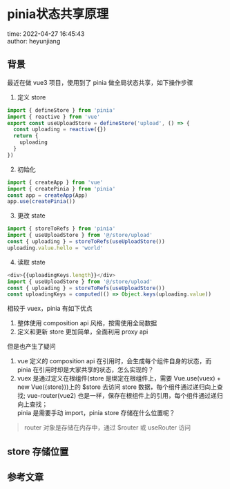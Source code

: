 # pinia状态共享原理

time: 2022-04-27 16:45:43  
author: heyunjiang

## 背景

最近在做 vue3 项目，使用到了 pinia 做全局状态共享，如下操作步骤  
1. 定义 store  
```javascript
import { defineStore } from 'pinia'
import { reactive } from 'vue'
export const useUploadStore = defineStore('upload', () => {
  const uploading = reactive({})
  return {
    uploading
  }
})
```
2. 初始化
```javascript
import { createApp } from 'vue'
import { createPinia } from 'pinia'
const app = createApp(App)
app.use(createPinia())
```
3. 更改 state  
```javascript
import { storeToRefs } from 'pinia'
import { useUploadStore } from '@/store/upload'
const { uploading } = storeToRefs(useUploadStore())
uploading.value.hello = 'world'
```
4. 读取 state  
```javascript
<div>{{uploadingKeys.length}}</div>
import { useUploadStore } from '@/store/upload'
const { uploading } = storeToRefs(useUploadStore())
const uploadingKeys = computed(() => Object.keys(uploading.value))
```

相较于 vuex，pinia 有如下优点  
1. 整体使用 composition api 风格，按需使用全局数据
2. 定义和更新 store 更加简单，全面利用 proxy api

但是也产生了疑问  
1. vue 定义的 composition api 在引用时，会生成每个组件自身的状态，而 pinia 在引用时却是大家共享的状态，怎么实现的？
2. vuex 是通过定义在根组件(store 是绑定在根组件上，需要 Vue.use(vuex) + new Vue({store}))上的 $store 去访问 store 数据，每个组件通过递归向上查找; vue-router(vue2) 也是一样，保存在根组件上的引用，每个组件通过递归向上查找；  
pinia 是需要手动 import，pinia store 存储在什么位置呢？

> router 对象是存储在内存中，通过 $router 或 useRouter 访问

## store 存储位置

## 参考文章
